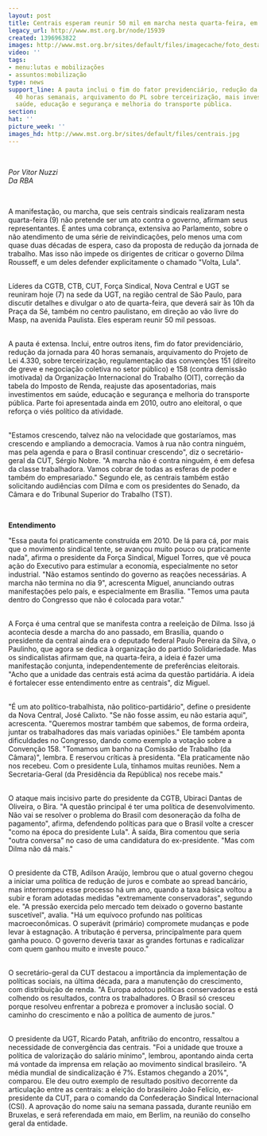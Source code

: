 ```yaml
---
layout: post
title: Centrais esperam reunir 50 mil em marcha nesta quarta-feira, em São Paulo
legacy_url: http://www.mst.org.br/node/15939
created: 1396963822
images: http://www.mst.org.br/sites/default/files/imagecache/foto_destaque/centrais.jpg
video: ''
tags:
- menu:lutas e mobilizações
- assuntos:mobilização
type: news
support_line: A pauta inclui o fim do fator previdenciário, redução da jornada para
  40 horas semanais, arquivamento do PL sobre terceirização, mais investimentos em
  saúde, educação e segurança e melhoria do transporte pública.
section: 
hat: ''
picture_week: ''
images_hd: http://www.mst.org.br/sites/default/files/centrais.jpg
---
```

<p>&nbsp;</p><p><em>Por Vitor Nuzzi<br>Da RBA</em></p><p>&nbsp;</p><p>A manifestação, ou marcha, que seis centrais sindicais realizaram nesta quarta-feira (9) não pretende ser um ato contra o governo, afirmam seus representantes. É antes uma cobrança, extensiva ao Parlamento, sobre o não atendimento de uma série de reivindicações, pelo menos uma com quase duas décadas de espera, caso da proposta de redução da jornada de trabalho. Mas isso não impede os dirigentes de criticar o governo Dilma Rousseff, e um deles defender explicitamente o chamado "Volta, Lula".</p><p><br>Líderes da CGTB, CTB, CUT, Força Sindical, Nova Central e UGT se reuniram hoje (7) na sede da UGT, na região central de São Paulo, para discutir detalhes e divulgar o ato de quarta-feira, que deverá sair às 10h da Praça da Sé, também no centro paulistano, em direção ao vão livre do Masp, na avenida Paulista. Eles esperam reunir 50 mil pessoas.</p><p><br>A pauta é extensa. Inclui, entre outros itens, fim do fator previdenciário, redução da jornada para 40 horas semanais, arquivamento do Projeto de Lei 4.330, sobre terceirização, regulamentação das convenções 151 (direito de greve e negociação coletiva no setor público) e 158 (contra demissão imotivada) da Organização Internacional do Trabalho (OIT), correção da tabela do Imposto de Renda, reajuste das aposentadorias, mais investimentos em saúde, educação e segurança e melhoria do transporte pública. Parte foi apresentada ainda em 2010, outro ano eleitoral, o que reforça o viés político da atividade.</p><p><br>"Estamos crescendo, talvez não na velocidade que gostaríamos, mas crescendo e ampliando a democracia. Vamos à rua não contra ninguém, mas pela agenda e para o Brasil continuar crescendo", diz o secretário-geral da CUT, Sérgio Nobre. "A marcha não é contra ninguém, é em defesa da classe trabalhadora. Vamos cobrar de todas as esferas de poder e também do empresariado." Segundo ele, as centrais também estão solicitando audiências com Dilma e com os presidentes do Senado, da Câmara e do Tribunal Superior do Trabalho (TST).</p><p>&nbsp;</p><p><strong>Entendimento</strong></p><p>"Essa pauta foi praticamente construída em 2010. De lá para cá, por mais que o movimento sindical tente, se avançou muito pouco ou praticamente nada", afirma o presidente da Força Sindical, Miguel Torres, que vê pouca ação do Executivo para estimular a economia, especialmente no setor industrial. "Não estamos sentindo do governo as reações necessárias. A marcha não termina no dia 9", acrescenta Miguel, anunciando outras manifestações pelo país, e especialmente em Brasília. "Temos uma pauta dentro do Congresso que não é colocada para votar."</p><p><br>A Força é uma central que se manifesta contra a reeleição de Dilma. Isso já acontecia desde a marcha do ano passado, em Brasília, quando o presidente da central ainda era o deputado federal Paulo Pereira da Silva, o Paulinho, que agora se dedica à organização do partido Solidariedade. Mas os sindicalistas afirmam que, na quarta-feira, a ideia é fazer uma manifestação conjunta, independentemente de preferências eleitorais. "Acho que a unidade das centrais está acima da questão partidária. A ideia é fortalecer esse entendimento entre as centrais", diz Miguel.</p><p><br>"É um ato político-trabalhista, não politico-partidário", define o presidente da Nova Central, José Calixto. "Se não fosse assim, eu não estaria aqui", acrescenta. "Queremos mostrar também que sabemos, de forma ordeira, juntar os trabalhadores das mais variadas opiniões." Ele também aponta dificuldades no Congresso, dando como exemplo a votação sobre a Convenção 158. "Tomamos um banho na Comissão de Trabalho (da Câmara)", lembra. E reservou críticas à presidenta. "Ela praticamente não nos recebeu. Com o presidente Lula, tínhamos muitas reuniões. Nem a Secretaria-Geral (da Presidência da República) nos recebe mais."</p><p><br>O ataque mais incisivo parte do presidente da CGTB, Ubiraci Dantas de Oliveira, o Bira. "A questão principal é ter uma política de desenvolvimento. Não vai se resolver o problema do Brasil com desoneração da folha de pagamento", afirma, defendendo políticas para que o Brasil volte a crescer "como na época do presidente Lula". À saída, Bira comentou que seria "outra conversa" no caso de uma candidatura do ex-presidente. "Mas com Dilma não dá mais."</p><p><br>O presidente da CTB, Adilson Araújo, lembrou que o atual governo chegou a iniciar uma política de redução de juros e combate ao spread bancário, mas interrompeu esse processo há um ano, quando a taxa básica voltou a subir e foram adotadas medidas "extremamente conservadoras", segundo ele. "A pressão exercida pelo mercado tem deixado o governo bastante suscetível", avalia. "Há um equívoco profundo nas políticas macroeconômicas. O superávit (primário) compromete mudanças e pode levar à estagnação. A tributação é perversa, principalmente para quem ganha pouco. O governo deveria taxar as grandes fortunas e radicalizar com quem ganhou muito e investe pouco."</p><p><br>O secretário-geral da CUT destacou a importância da implementação de políticas sociais, na última década, para a manutenção do crescimento, com distribuição de renda. "A Europa adotou políticas conservadoras e está colhendo os resultados, contra os trabalhadores. O Brasil só cresceu porque resolveu enfrentar a pobreza e promover a inclusão social. O caminho do crescimento e não a política de aumento de juros."</p><p><br>O presidente da UGT, Ricardo Patah, anfitrião do encontro, ressaltou a necessidade de convergência das centrais. "Foi a unidade que trouxe a política de valorização do salário mínimo", lembrou, apontando ainda certa má vontade da imprensa em relação ao movimento sindical brasileiro. "A média mundial de sindicalização é 7%. Estamos chegando a 20%", comparou. Ele deu outro exemplo de resultado positivo decorrente da articulação entre as centrais: a eleição do brasileiro João Felício, ex-presidente da CUT, para o comando da Confederação Sindical Internacional (CSI). A aprovação do nome saiu na semana passada, durante reunião em Bruxelas, e será referendada em maio, em Berlim, na reunião do conselho geral da entidade.</p><div>&nbsp;</div>
